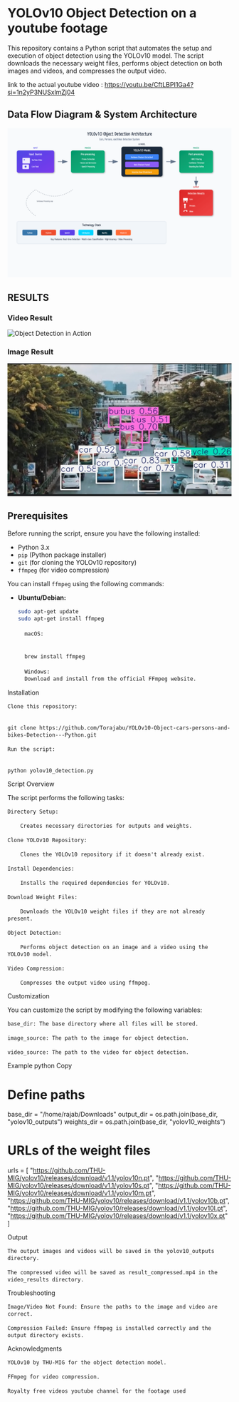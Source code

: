 # YOLOv10 Object Detection on a youtube footage

This repository contains a Python script that automates the setup and execution of object detection using the YOLOv10 model. The script downloads the necessary weight files, performs object detection on both images and videos, and compresses the output video.


link to the actual youtube video : https://youtu.be/CftLBPI1Ga4?si=1n2yP3NUSxlmZj04

## Data Flow Diagram & System Architecture
![architecture](https://github.com/Torajabu/YOLOv10-Object-cars-persons-and-bikes-Detection---Python/blob/main/arch.png)

## RESULTS
### Video Result  
![Object Detection in Action](https://github.com/Torajabu/YOLOv10-Object-cars-persons-and-bikes-Detection---Python/blob/main/result_compressed.gif)  

### Image Result  
![YOLOv10 Detection Result](https://github.com/Torajabu/YOLOv10-Object-cars-persons-and-bikes-Detection---Python/blob/main/image%20%20object%20dection%20result.jpg)


## Prerequisites

Before running the script, ensure you have the following installed:

- Python 3.x
- `pip` (Python package installer)
- `git` (for cloning the YOLOv10 repository)
- `ffmpeg` (for video compression)

You can install `ffmpeg` using the following commands:

- **Ubuntu/Debian:**
  ```bash
  sudo apt-get update
  sudo apt-get install ffmpeg

    macOS:
    

    brew install ffmpeg

    Windows:
    Download and install from the official FFmpeg website.

Installation

    Clone this repository:
   

    git clone https://github.com/Torajabu/YOLOv10-Object-cars-persons-and-bikes-Detection---Python.git

    Run the script:
   

    python yolov10_detection.py

Script Overview

The script performs the following tasks:

    Directory Setup:

        Creates necessary directories for outputs and weights.

    Clone YOLOv10 Repository:

        Clones the YOLOv10 repository if it doesn't already exist.

    Install Dependencies:

        Installs the required dependencies for YOLOv10.

    Download Weight Files:

        Downloads the YOLOv10 weight files if they are not already present.

    Object Detection:

        Performs object detection on an image and a video using the YOLOv10 model.

    Video Compression:

        Compresses the output video using ffmpeg.

Customization

You can customize the script by modifying the following variables:

    base_dir: The base directory where all files will be stored.

    image_source: The path to the image for object detection.

    video_source: The path to the video for object detection.

Example
python
Copy

# Define paths
base_dir = "/home/rajab/Downloads"
output_dir = os.path.join(base_dir, "yolov10_outputs")
weights_dir = os.path.join(base_dir, "yolov10_weights")

# URLs of the weight files
urls = [
    "https://github.com/THU-MIG/yolov10/releases/download/v1.1/yolov10n.pt",
    "https://github.com/THU-MIG/yolov10/releases/download/v1.1/yolov10s.pt",
    "https://github.com/THU-MIG/yolov10/releases/download/v1.1/yolov10m.pt",
    "https://github.com/THU-MIG/yolov10/releases/download/v1.1/yolov10b.pt",
    "https://github.com/THU-MIG/yolov10/releases/download/v1.1/yolov10l.pt",
    "https://github.com/THU-MIG/yolov10/releases/download/v1.1/yolov10x.pt"
]

Output

    The output images and videos will be saved in the yolov10_outputs directory.

    The compressed video will be saved as result_compressed.mp4 in the video_results directory.

Troubleshooting

    Image/Video Not Found: Ensure the paths to the image and video are correct.

    Compression Failed: Ensure ffmpeg is installed correctly and the output directory exists.

Acknowledgments

    YOLOv10 by THU-MIG for the object detection model.

    FFmpeg for video compression.

    Royalty free videos youtube channel for the footage used

